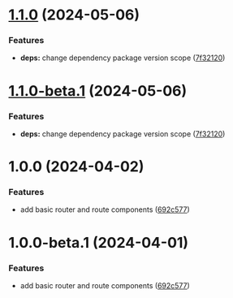 # [1.1.0](https://github.com/TomokiMiyauci/react-router/compare/1.0.0...1.1.0) (2024-05-06)


### Features

* **deps:** change dependency package version scope ([7f32120](https://github.com/TomokiMiyauci/react-router/commit/7f32120f2b08ab652f1c1d2b4b8716bbe7b3db11))

# [1.1.0-beta.1](https://github.com/TomokiMiyauci/react-router/compare/1.0.0...1.1.0-beta.1) (2024-05-06)


### Features

* **deps:** change dependency package version scope ([7f32120](https://github.com/TomokiMiyauci/react-router/commit/7f32120f2b08ab652f1c1d2b4b8716bbe7b3db11))

# 1.0.0 (2024-04-02)


### Features

* add basic router and route components ([692c577](https://github.com/TomokiMiyauci/react-router/commit/692c5778c50377c4835f80f4c15e0085c3344c59))

# 1.0.0-beta.1 (2024-04-01)


### Features

* add basic router and route components ([692c577](https://github.com/TomokiMiyauci/react-router/commit/692c5778c50377c4835f80f4c15e0085c3344c59))
